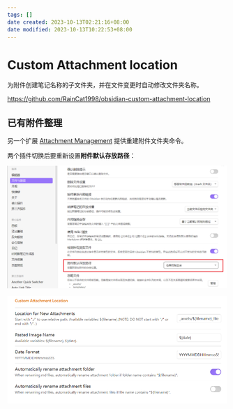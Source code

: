 ```yaml
---
tags: []
date created: 2023-10-13T02:21:16+08:00
date modified: 2023-10-13T10:22:53+08:00
---
```


# Custom Attachment location

为附件创建笔记名称的子文件夹，并在文件变更时自动修改文件夹名称。

<https://github.com/RainCat1998/obsidian-custom-attachment-location>

## 已有附件整理

另一个扩展 [Attachment Management](Attachment%20Management.md) 提供重建附件文件夹命令。

两个插件切换后要重新设置**附件默认存放路径**：

![](../_assets/Custom%20Attachment%20location_files/20231013091404080.png)

![](../_assets/Custom%20Attachment%20location_files/20231013091555199.png)
